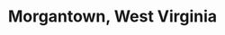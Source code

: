 ---
layout: post
title: Morgantown, West Virginia
description: Testing like a boss!
image: 2.jpg
---